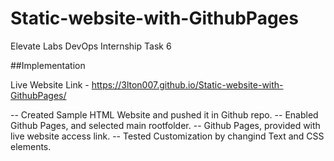 # Static-website-with-GithubPages

Elevate Labs DevOps Internship Task 6

##Implementation

Live Website Link - https://3lton007.github.io/Static-website-with-GithubPages/


-- Created Sample HTML Website and pushed it in Github repo.
-- Enabled Github Pages, and selected main rootfolder. 
-- Github Pages, provided with live website access link.
-- Tested Customization by changind Text and CSS elements.